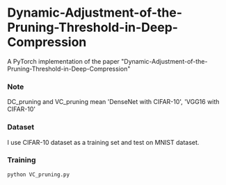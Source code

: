 # Dynamic-Adjustment-of-the-Pruning-Threshold-in-Deep-Compression

A PyTorch implementation of the paper "Dynamic-Adjustment-of-the-Pruning-Threshold-in-Deep-Compression"

### Note
  DC_pruning and VC_pruning mean 'DenseNet with CIFAR-10', 'VGG16 with CIFAR-10'

### Dataset
I use CIFAR-10 dataset as a training set and test on MNIST dataset.

### Training
```
python VC_pruning.py
``` 
